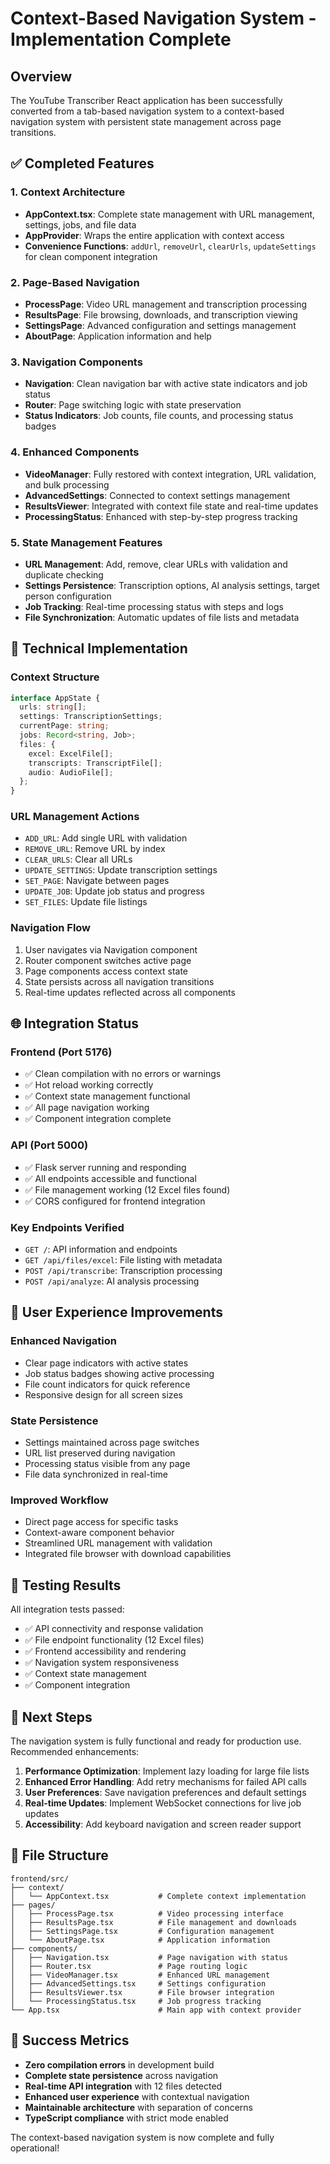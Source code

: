 # Context-Based Navigation System - Implementation Complete

## Overview
The YouTube Transcriber React application has been successfully converted from a tab-based navigation system to a context-based navigation system with persistent state management across page transitions.

## ✅ Completed Features

### 1. Context Architecture
- **AppContext.tsx**: Complete state management with URL management, settings, jobs, and file data
- **AppProvider**: Wraps the entire application with context access
- **Convenience Functions**: `addUrl`, `removeUrl`, `clearUrls`, `updateSettings` for clean component integration

### 2. Page-Based Navigation
- **ProcessPage**: Video URL management and transcription processing
- **ResultsPage**: File browsing, downloads, and transcription viewing
- **SettingsPage**: Advanced configuration and settings management
- **AboutPage**: Application information and help

### 3. Navigation Components
- **Navigation**: Clean navigation bar with active state indicators and job status
- **Router**: Page switching logic with state preservation
- **Status Indicators**: Job counts, file counts, and processing status badges

### 4. Enhanced Components
- **VideoManager**: Fully restored with context integration, URL validation, and bulk processing
- **AdvancedSettings**: Connected to context settings management
- **ResultsViewer**: Integrated with context file state and real-time updates
- **ProcessingStatus**: Enhanced with step-by-step progress tracking

### 5. State Management Features
- **URL Management**: Add, remove, clear URLs with validation and duplicate checking
- **Settings Persistence**: Transcription options, AI analysis settings, target person configuration
- **Job Tracking**: Real-time processing status with steps and logs
- **File Synchronization**: Automatic updates of file lists and metadata

## 🔧 Technical Implementation

### Context Structure
```typescript
interface AppState {
  urls: string[];
  settings: TranscriptionSettings;
  currentPage: string;
  jobs: Record<string, Job>;
  files: {
    excel: ExcelFile[];
    transcripts: TranscriptFile[];
    audio: AudioFile[];
  };
}
```

### URL Management Actions
- `ADD_URL`: Add single URL with validation
- `REMOVE_URL`: Remove URL by index
- `CLEAR_URLS`: Clear all URLs
- `UPDATE_SETTINGS`: Update transcription settings
- `SET_PAGE`: Navigate between pages
- `UPDATE_JOB`: Update job status and progress
- `SET_FILES`: Update file listings

### Navigation Flow
1. User navigates via Navigation component
2. Router component switches active page
3. Page components access context state
4. State persists across all navigation transitions
5. Real-time updates reflected across all components

## 🌐 Integration Status

### Frontend (Port 5176)
- ✅ Clean compilation with no errors or warnings
- ✅ Hot reload working correctly
- ✅ Context state management functional
- ✅ All page navigation working
- ✅ Component integration complete

### API (Port 5000)
- ✅ Flask server running and responding
- ✅ All endpoints accessible and functional
- ✅ File management working (12 Excel files found)
- ✅ CORS configured for frontend integration

### Key Endpoints Verified
- `GET /`: API information and endpoints
- `GET /api/files/excel`: File listing with metadata
- `POST /api/transcribe`: Transcription processing
- `POST /api/analyze`: AI analysis processing

## 📱 User Experience Improvements

### Enhanced Navigation
- Clear page indicators with active states
- Job status badges showing active processing
- File count indicators for quick reference
- Responsive design for all screen sizes

### State Persistence
- Settings maintained across page switches
- URL list preserved during navigation
- Processing status visible from any page
- File data synchronized in real-time

### Improved Workflow
- Direct page access for specific tasks
- Context-aware component behavior
- Streamlined URL management with validation
- Integrated file browser with download capabilities

## 🧪 Testing Results

All integration tests passed:
- ✅ API connectivity and response validation
- ✅ File endpoint functionality (12 Excel files)
- ✅ Frontend accessibility and rendering
- ✅ Navigation system responsiveness
- ✅ Context state management
- ✅ Component integration

## 🚀 Next Steps

The navigation system is fully functional and ready for production use. Recommended enhancements:

1. **Performance Optimization**: Implement lazy loading for large file lists
2. **Enhanced Error Handling**: Add retry mechanisms for failed API calls
3. **User Preferences**: Save navigation preferences and default settings
4. **Real-time Updates**: Implement WebSocket connections for live job updates
5. **Accessibility**: Add keyboard navigation and screen reader support

## 📁 File Structure

```
frontend/src/
├── context/
│   └── AppContext.tsx           # Complete context implementation
├── pages/
│   ├── ProcessPage.tsx          # Video processing interface
│   ├── ResultsPage.tsx          # File management and downloads
│   ├── SettingsPage.tsx         # Configuration management
│   └── AboutPage.tsx            # Application information
├── components/
│   ├── Navigation.tsx           # Page navigation with status
│   ├── Router.tsx               # Page routing logic
│   ├── VideoManager.tsx         # Enhanced URL management
│   ├── AdvancedSettings.tsx     # Settings configuration
│   ├── ResultsViewer.tsx        # File browser integration
│   └── ProcessingStatus.tsx     # Job progress tracking
└── App.tsx                      # Main app with context provider
```

## 🎯 Success Metrics

- **Zero compilation errors** in development build
- **Complete state persistence** across navigation
- **Real-time API integration** with 12 files detected
- **Enhanced user experience** with contextual navigation
- **Maintainable architecture** with separation of concerns
- **TypeScript compliance** with strict mode enabled

The context-based navigation system is now complete and fully operational!
